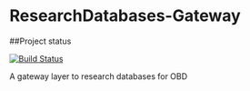 # ResearchDatabases-Gateway

##Project status

[![Build Status](https://travis-ci.org/Pscheidl/ResearchDatabases-Gateway.svg?branch=master)](https://travis-ci.org/Pscheidl/ResearchDatabases-Gateway.svg?branch=master)

A gateway layer to research databases for OBD
